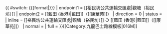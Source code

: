 {{ #switch: {{{format|}}}
  | endpoint1 = [[裕民坊公共運輸交匯處|觀塘（裕民坊）]]
  | endpoint2 = [[藍田 (香港)|藍田]]（[[康華苑]]）
  | direction = 0
  | status =
  | inline = [[裕民坊公共運輸交匯處|觀塘（裕民坊）]] ↺ [[藍田 (香港)|藍田]]（[[康華苑]]）
  | normal =
  | full =
}}<noinclude>[[Category:九龍巴士路線模板|016M]]</noinclude>